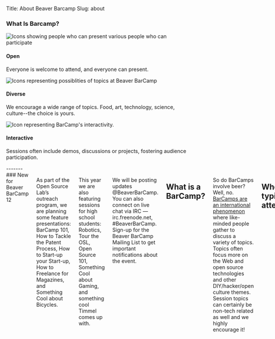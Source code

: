 Title: About Beaver Barcamp
Slug: about

<div class="column-header">
    <h3 class="secondary-head">What Is Barcamp?</h3>
</div>

<div class="barcamp-information-icon">
    <img src="/theme/img/open.gif" alt="Icons showing people who can present various people who can participate" />
    <h4>Open</h4>
    <p>Everyone is welcome to attend, and everyone can present.</p>
</div>

<div class="barcamp-information-icon">
    <img src="/theme/img/diverse.gif" alt="Icons representing possiblities of topics at Beaver BarCamp" />
    <h4>Diverse</h4>
    <p>We encourage a wide range of topics. Food, art, technology, science, culture--the choice is yours.</p>
</div>

<div class="barcamp-information-icon">
    <img src="/theme/img/interactive.gif" alt="Icon representing BarCamp's interactivity." />
    <h4>Interactive</h4>
    <p>Sessions often include demos, discussions or projects, fostering audience participation.</p>
</div>
-------
<div class="large-7 columns">
### New for Beaver BarCamp 12

As part of the Open Source Lab’s outreach program, we are planning some feature presentations: BarCamp 101, How to Tackle the Patent Process, How to Start-up your Start-up, How to Freelance for Magazines, and Something Cool about Bicycles.

This year we are also featuring sessions for high school students: Robotics, Tour the OSL, Open Source 101, Something Cool about Gaming, and something cool Timmel comes up with.

We will be posting updates @BeaverBarCamp. You can also connect on live chat via IRC — irc.freenode.net, #BeaverBarCamp. Sign-up for the Beaver BarCamp Mailing List to get important notifications about the event. 

## What is a BarCamp?

So do BarCamps involve beer? Well, no. [BarCamps are an international
phenomenon][4] where like-minded people gather to discuss a variety of topics.
Topics often focus more on the Web and open source technologies and other
DIY/hacker/open culture themes. Session topics can certainly be non-tech related
as well and we highly encourage it! 

## Who typically attends?

At BarCamp there are no specators, only paricipants! BarCamps are only as good
as the people who attend and share their ideas. Attendees are encouraged to demo
new ideas, hold a group discussion on a specific topic, explain a unique hobby
or just about anything else. Sometimes sessions even spawn other sessions
randomly!

We invite everyone and anyone in the community and at OSU to enjoy Beaver
Barcamp.

## Parking

You are free to park anywhere on campus for free as long as its not a reserved
or metered stall. There is a [large parking lot][5] to the north of Kelly
Engineering that should have enough room for everyone.

## Sponsorship

Want to help sponsor and support Beaver Beaver BarCamp? Please email
<strong>info &lt; at &gt; beaverbarcamp &lt; dot &gt; org </strong> for more
information. Our budget is typically between $2,000 and $3,000 to run BarCamp
each time. Most of the costs cover food, T-shirts, promotional materials and
building rental. Any excess funds will go into supporting the next BarCamp.

### Sponsor Levels

We accept contributions in any amount but the following levels are suggested.
Contributions are currently not tax deductible, but we can work around that if
it is a major issue.

All sponsors get recognized in the following ways:

* Logo placement on welcome banner(s)
* Logo, link and description on our website
* 30 seconds to talk about your company or organization during Saturday morning
  kick-off

**$1,000 - Gold Sponsor** *(limit 2)*

* Company logo on the T-Shirts
* Dedicated session(s) for promoting your product, engineering team or
  recruitment
* Recruitment table

**$500 - Silver Sponsor**

* Company logo on the T-Shirts

**$250 - Bronze Sponsor**

* All standard recognition

  [1]: http://osel.oregonstate.edu
  [2]: http://lug.oregonstate.edu
  [3]: http://osuosl.org
  [4]: http://en.wikipedia.org/wiki/Barcamp
  [5]: http://goo.gl/maps/AJkvr
</div>